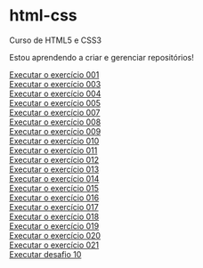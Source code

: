 # html-css
 Curso  de HTML5 e CSS3

 Estou aprendendo a criar e gerenciar repositórios!

 <a href="https://denilsoncost.github.io/html-css/exercicios/ex001/index.html">Executar o exercício 001</a><br>
 <a href="https://denilsoncost.github.io/html-css/exercicios/ex003/index.html">Executar o exercício 003</a><br>
 <a href="https://denilsoncost.github.io/html-css/exercicios/ex004/index.html">Executar o exercício 004</a><br>
 <a href="https://denilsoncost.github.io/html-css/exercicios/ex005/index.html">Executar o exercício 005</a><br>
 <a href="https://denilsoncost.github.io/html-css/exercicios/ex007/index.html">Executar o exercício 007</a><br>
 <a href="https://denilsoncost.github.io/html-css/exercicios/ex008/index.html">Executar o exercício 008</a><br>
 <a href="https://denilsoncost.github.io/html-css/exercicios/ex009/index.html">Executar o exercício 009</a><br>
 <a href="https://denilsoncost.github.io/html-css/exercicios/ex010/index.html">Executar o exercício 010</a><br>
 <a href="https://denilsoncost.github.io/html-css/exercicios/ex011/index.html">Executar o exercício 011</a><br>
 <a href="https://denilsoncost.github.io/html-css/exercicios/ex012/index.html">Executar o exercício 012</a><br>
 <a href="https://denilsoncost.github.io/html-css/exercicios/ex013/index.html">Executar o exercício 013</a><br>
 <a href="https://denilsoncost.github.io/html-css/exercicios/ex014/index.html">Executar o exercício 014</a><br>
 <a href="https://denilsoncost.github.io/html-css/exercicios/ex015/index.html">Executar o exercício 015</a><br>
 <a href="https://denilsoncost.github.io/html-css/exercicios/ex016/index.html">Executar o exercício 016</a><br>
 <a href="https://denilsoncost.github.io/html-css/exercicios/ex017/index.html">Executar o exercício 017</a><br>
 <a href="https://denilsoncost.github.io/html-css/exercicios/ex018/index.html">Executar o exercício 018</a><br>
 <a href="https://denilsoncost.github.io/html-css/exercicios/ex019/index.html">Executar o exercício 019</a><br>
 <a href="https://denilsoncost.github.io/html-css/exercicios/ex020/index.html">Executar o exercício 020</a><br>
 <a href="https://denilsoncost.github.io/html-css/exercicios/ex021/index.html">Executar o exercício 021</a><br>
 <a href="https://denilsoncost.github.io/html-css/desafio/desafio10/androdi.html">Executar desafio 10</a><br>
